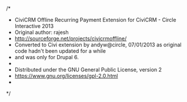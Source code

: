 /* 
 * CiviCRM Offline Recurring Payment Extension for CiviCRM - Circle Interactive 2013
 * Original author: rajesh
 * http://sourceforge.net/projects/civicrmoffline/
 * Converted to Civi extension by andyw@circle, 07/01/2013 as original code hadn't been updated for a while
 * and was only for Drupal 6.
 *
 * Distributed under the GNU General Public License, version 2
 * https://www.gnu.org/licenses/gpl-2.0.html
 *
 */
